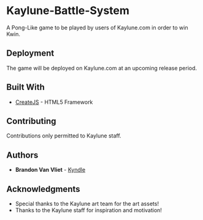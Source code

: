 # Kaylune-Battle-System

A Pong-Like game to be played by users of Kaylune.com in order to win Kwin. 

## Deployment

The game will be deployed on Kaylune.com at an upcoming release period. 

## Built With

* [CreateJS](http://www.createjs.com/docs) - HTML5 Framework

## Contributing

Contributions only permitted to Kaylune staff.

## Authors

* **Brandon Van Vliet** - [Kyndle](https://github.com/Kyndle)

## Acknowledgments

* Special thanks to the Kaylune art team for the art assets!
* Thanks to the Kaylune staff for inspiration and motivation!